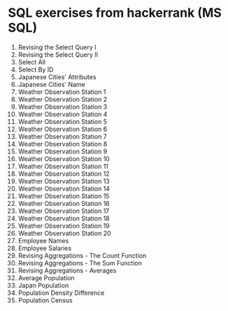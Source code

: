 # SQL exercises from hackerrank (MS SQL)

1. Revising the Select Query I
2. Revising the Select Query II
3. Select All
4. Select By ID
5. Japanese Cities' Attributes
6. Japanese Cities' Name
7. Weather Observation Station 1
8. Weather Observation Station 2
9. Weather Observation Station 3
10. Weather Observation Station 4
11. Weather Observation Station 5
12. Weather Observation Station 6
13. Weather Observation Station 7
14. Weather Observation Station 8
15. Weather Observation Station 9
16. Weather Observation Station 10
17. Weather Observation Station 11
18. Weather Observation Station 12
19. Weather Observation Station 13
20. Weather Observation Station 14
21. Weather Observation Station 15
22. Weather Observation Station 16
23. Weather Observation Station 17
24. Weather Observation Station 18
25. Weather Observation Station 19
26. Weather Observation Station 20
27. Employee Names
28. Employee Salaries
29. Revising Aggregations - The Count Function
30. Revising Aggregations - The Sum Function
31. Revising Aggregations - Averages
32. Average Population
33. Japan Population
34. Population Density Difference
35. Population Census
